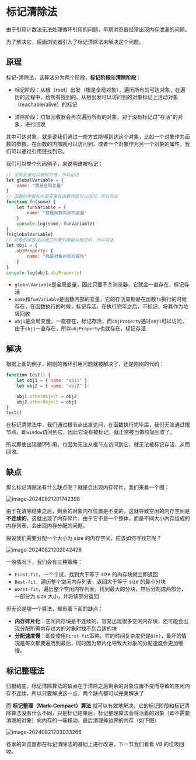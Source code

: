 # 标记清除法

由于引用计数法无法处理循环引用的问题，早期浏览器经常出现内存泄漏的问题。

为了解决它，后面浏览器引入了标记清除法来解决这个问题。

## 原理

标记-清除法，该算法分为两个阶段，**标记阶段**和**清除阶段**：

- 标记阶段：从根（root）出发（根是全局对象），遍历所有的可达对象，在遍历的过程中，给所有找到的、从根出发可以访问到的对象标记上活动对象（reachable/alive）的标记

- 清除阶段：垃圾回收器会再次遍历所有的对象，对于没有标记过"存活"的对象，进行回收

其中可达对象，就是说我们通过一些方式能够到达这个对象，比如一个对象作为函数的参数，在函数的内部就可以访问到，或者一个对象作为另一个对象的属性，我们可以通过引用链找到它。

我们可以举个代码例子，来说明谁被标记：

```js
// 全局变量可以被视为根，所以可达
let globalVariable = {
    name: "我是全局变量"
}
// 函数的参数和内部变量在函数内部可以访问，所以可达
function fn(some) {
    let funVariable = {
        name: "我是函数内部的变量"
    }
    console.log(some, funVariable)
}
fn(globalVariable)
// 对象的属性可以通过对象引用链从根访问，所以可达
let obj1 = {
    objProperty: {
        name: "我是对象内部的属性"
    }
}
console.log(obj1.objProperty)
```

- `globalVariable`是全局变量，因此只要不关浏览器，它就会一直存在，标记存活
- `some`和`funVariable`是函数内部的变量，它的存活周期是在函数`fn`执行的时候存在，在函数执行的时候，标记存活，在执行完毕之后，不标记，将其作为垃圾回收
- `obj1`是全局变量，一直存在，标记存活，而`objProperty`通过`obj1`可以访问，由于`obj1`一直存在，所以`objProperty`也就存在，标记存活

## 解决

根据上面的例子，刚刚的循环引用问题就被解决了，还是刚刚的代码：

```js
function test() {
	let obj1 = { name: "obj1" }
	let obj2 = { name: "obj2" }

	obj1.otherObject = obj2
	obj2.otherObject = obj1
}
test()
```

在标记清除法中，我们通过根节点出发访问，在函数执行完毕后，我们无法通过根节点，即`window`访问到它，因此它没有被标记，就正常被当做垃圾回收了。

所以即使出现循环引用，也因为无法从根节点访问到它，就无法被标记存活，从而回收。

## 缺点

那么标记清除法有什么缺点呢？就是会出现内存碎片，我们来看一个图：

![image-20240821201742398](https://chen-1320883525.cos.ap-chengdu.myqcloud.com/img/image-20240821201742398.png)

由于在清除结束之后，剩余的对象内存位置是不变的，这就导致空闲的内存空间是**不连续的**，这就出现了内存碎片，由于它不是一个整体，而是不同大小内存组成的内存列表，会出现内存分配的问题。

假设我们需要分配一个大小为 size 的内存空间，应该如何寻找它呢？

![image-20240821202042428](https://chen-1320883525.cos.ap-chengdu.myqcloud.com/img/image-20240821202042428.png)

一般情况下，我们会有三种策略：

- `First-fit`，一个个试，找到大于等于 size 的内存块就立即返回
- `Best-fit`，遍历整个空闲内存列表，返回大于等于 size 的最小分块
- `Worst-fit`，遍历整个空闲内存列表，找到最大的分块，然后分割成两部分，一部分为 size 大小，并将该部分返回

但无论是哪一个算法，都有着下面的缺点：

- **内存碎片化**：空闲内存块是不连续的，容易出现很多空闲内存块，还可能会出现分配所需内存过大的对象时找不到合适的块
- **分配速度慢**：即使使用`First-fit`策略，它的时间复杂度仍是`O(n)`，最坏的情况是每次都要遍历到最后，同时因为碎片化导致大对象的分配速度会更加缓慢。

## 标记整理法

归根结底，标记清除算法的缺点在于清除之后剩余的对象位置不变而导致的空闲内存不连续，所以只要解决这一点，两个缺点都可以完美解决了

而 **标记整理（Mark-Compact）算法** 就可以有效地解决，它的标记阶段和标记清除算法没有什么不同，只是标记结束后，标记整理算法会将活着的对象（即不需要清理的对象）向内存的一端移动，最后清理掉边界的内存（如下图）

![image-20240821203033266](https://chen-1320883525.cos.ap-chengdu.myqcloud.com/img/image-20240821203033266.png)

各家的浏览器都在标记清除法的基础上进行改进，下一节我们看看 V8 的垃圾回收。
